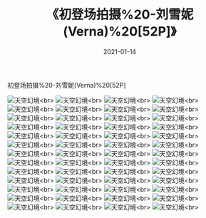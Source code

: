 ﻿---
layout: post
title: 《初登场拍摄%20-刘雪妮(Verna)%20[52P]》
date: 2021-01-14
img: http://photo.orgx.cf/性感/2021/初登场拍摄%20-刘雪妮(Verna)%20[52P]/000.jpg
tags: [美女,性感,泳衣]
---

初登场拍摄%20-刘雪妮(Verna)%20[52P]



![天空幻境](http://photo.orgx.cf/性感/2021/初登场拍摄%20-刘雪妮(Verna)%20[52P]/001.jpg''天空幻境'')<br>
![天空幻境](http://photo.orgx.cf/性感/2021/初登场拍摄%20-刘雪妮(Verna)%20[52P]/002.jpg''天空幻境'')<br>
![天空幻境](http://photo.orgx.cf/性感/2021/初登场拍摄%20-刘雪妮(Verna)%20[52P]/003.jpg''天空幻境'')<br>
![天空幻境](http://photo.orgx.cf/性感/2021/初登场拍摄%20-刘雪妮(Verna)%20[52P]/004.jpg''天空幻境'')<br>
![天空幻境](http://photo.orgx.cf/性感/2021/初登场拍摄%20-刘雪妮(Verna)%20[52P]/005.jpg''天空幻境'')<br>
![天空幻境](http://photo.orgx.cf/性感/2021/初登场拍摄%20-刘雪妮(Verna)%20[52P]/006.jpg''天空幻境'')<br>
![天空幻境](http://photo.orgx.cf/性感/2021/初登场拍摄%20-刘雪妮(Verna)%20[52P]/007.jpg''天空幻境'')<br>
![天空幻境](http://photo.orgx.cf/性感/2021/初登场拍摄%20-刘雪妮(Verna)%20[52P]/008.jpg''天空幻境'')<br>
![天空幻境](http://photo.orgx.cf/性感/2021/初登场拍摄%20-刘雪妮(Verna)%20[52P]/009.jpg''天空幻境'')<br>
![天空幻境](http://photo.orgx.cf/性感/2021/初登场拍摄%20-刘雪妮(Verna)%20[52P]/010.jpg''天空幻境'')<br>
![天空幻境](http://photo.orgx.cf/性感/2021/初登场拍摄%20-刘雪妮(Verna)%20[52P]/011.jpg''天空幻境'')<br>
![天空幻境](http://photo.orgx.cf/性感/2021/初登场拍摄%20-刘雪妮(Verna)%20[52P]/012.jpg''天空幻境'')<br>
![天空幻境](http://photo.orgx.cf/性感/2021/初登场拍摄%20-刘雪妮(Verna)%20[52P]/013.jpg''天空幻境'')<br>
![天空幻境](http://photo.orgx.cf/性感/2021/初登场拍摄%20-刘雪妮(Verna)%20[52P]/014.jpg''天空幻境'')<br>
![天空幻境](http://photo.orgx.cf/性感/2021/初登场拍摄%20-刘雪妮(Verna)%20[52P]/015.jpg''天空幻境'')<br>
![天空幻境](http://photo.orgx.cf/性感/2021/初登场拍摄%20-刘雪妮(Verna)%20[52P]/016.jpg''天空幻境'')<br>
![天空幻境](http://photo.orgx.cf/性感/2021/初登场拍摄%20-刘雪妮(Verna)%20[52P]/017.jpg''天空幻境'')<br>
![天空幻境](http://photo.orgx.cf/性感/2021/初登场拍摄%20-刘雪妮(Verna)%20[52P]/018.jpg''天空幻境'')<br>
![天空幻境](http://photo.orgx.cf/性感/2021/初登场拍摄%20-刘雪妮(Verna)%20[52P]/019.jpg''天空幻境'')<br>
![天空幻境](http://photo.orgx.cf/性感/2021/初登场拍摄%20-刘雪妮(Verna)%20[52P]/020.jpg''天空幻境'')<br>
![天空幻境](http://photo.orgx.cf/性感/2021/初登场拍摄%20-刘雪妮(Verna)%20[52P]/021.jpg''天空幻境'')<br>
![天空幻境](http://photo.orgx.cf/性感/2021/初登场拍摄%20-刘雪妮(Verna)%20[52P]/022.jpg''天空幻境'')<br>
![天空幻境](http://photo.orgx.cf/性感/2021/初登场拍摄%20-刘雪妮(Verna)%20[52P]/023.jpg''天空幻境'')<br>
![天空幻境](http://photo.orgx.cf/性感/2021/初登场拍摄%20-刘雪妮(Verna)%20[52P]/024.jpg''天空幻境'')<br>
![天空幻境](http://photo.orgx.cf/性感/2021/初登场拍摄%20-刘雪妮(Verna)%20[52P]/025.jpg''天空幻境'')<br>
![天空幻境](http://photo.orgx.cf/性感/2021/初登场拍摄%20-刘雪妮(Verna)%20[52P]/026.jpg''天空幻境'')<br>
![天空幻境](http://photo.orgx.cf/性感/2021/初登场拍摄%20-刘雪妮(Verna)%20[52P]/027.jpg''天空幻境'')<br>
![天空幻境](http://photo.orgx.cf/性感/2021/初登场拍摄%20-刘雪妮(Verna)%20[52P]/028.jpg''天空幻境'')<br>
![天空幻境](http://photo.orgx.cf/性感/2021/初登场拍摄%20-刘雪妮(Verna)%20[52P]/029.jpg''天空幻境'')<br>
![天空幻境](http://photo.orgx.cf/性感/2021/初登场拍摄%20-刘雪妮(Verna)%20[52P]/030.jpg''天空幻境'')<br>
![天空幻境](http://photo.orgx.cf/性感/2021/初登场拍摄%20-刘雪妮(Verna)%20[52P]/031.jpg''天空幻境'')<br>
![天空幻境](http://photo.orgx.cf/性感/2021/初登场拍摄%20-刘雪妮(Verna)%20[52P]/032.jpg''天空幻境'')<br>
![天空幻境](http://photo.orgx.cf/性感/2021/初登场拍摄%20-刘雪妮(Verna)%20[52P]/033.jpg''天空幻境'')<br>
![天空幻境](http://photo.orgx.cf/性感/2021/初登场拍摄%20-刘雪妮(Verna)%20[52P]/034.jpg''天空幻境'')<br>
![天空幻境](http://photo.orgx.cf/性感/2021/初登场拍摄%20-刘雪妮(Verna)%20[52P]/035.jpg''天空幻境'')<br>
![天空幻境](http://photo.orgx.cf/性感/2021/初登场拍摄%20-刘雪妮(Verna)%20[52P]/036.jpg''天空幻境'')<br>
![天空幻境](http://photo.orgx.cf/性感/2021/初登场拍摄%20-刘雪妮(Verna)%20[52P]/037.jpg''天空幻境'')<br>
![天空幻境](http://photo.orgx.cf/性感/2021/初登场拍摄%20-刘雪妮(Verna)%20[52P]/038.jpg''天空幻境'')<br>
![天空幻境](http://photo.orgx.cf/性感/2021/初登场拍摄%20-刘雪妮(Verna)%20[52P]/039.jpg''天空幻境'')<br>
![天空幻境](http://photo.orgx.cf/性感/2021/初登场拍摄%20-刘雪妮(Verna)%20[52P]/040.jpg''天空幻境'')<br>
![天空幻境](http://photo.orgx.cf/性感/2021/初登场拍摄%20-刘雪妮(Verna)%20[52P]/041.jpg''天空幻境'')<br>
![天空幻境](http://photo.orgx.cf/性感/2021/初登场拍摄%20-刘雪妮(Verna)%20[52P]/042.jpg''天空幻境'')<br>
![天空幻境](http://photo.orgx.cf/性感/2021/初登场拍摄%20-刘雪妮(Verna)%20[52P]/043.jpg''天空幻境'')<br>
![天空幻境](http://photo.orgx.cf/性感/2021/初登场拍摄%20-刘雪妮(Verna)%20[52P]/044.jpg''天空幻境'')<br>
![天空幻境](http://photo.orgx.cf/性感/2021/初登场拍摄%20-刘雪妮(Verna)%20[52P]/045.jpg''天空幻境'')<br>
![天空幻境](http://photo.orgx.cf/性感/2021/初登场拍摄%20-刘雪妮(Verna)%20[52P]/046.jpg''天空幻境'')<br>
![天空幻境](http://photo.orgx.cf/性感/2021/初登场拍摄%20-刘雪妮(Verna)%20[52P]/047.jpg''天空幻境'')<br>
![天空幻境](http://photo.orgx.cf/性感/2021/初登场拍摄%20-刘雪妮(Verna)%20[52P]/048.jpg''天空幻境'')<br>
![天空幻境](http://photo.orgx.cf/性感/2021/初登场拍摄%20-刘雪妮(Verna)%20[52P]/049.jpg''天空幻境'')<br>
![天空幻境](http://photo.orgx.cf/性感/2021/初登场拍摄%20-刘雪妮(Verna)%20[52P]/050.jpg''天空幻境'')<br>
![天空幻境](http://photo.orgx.cf/性感/2021/初登场拍摄%20-刘雪妮(Verna)%20[52P]/051.jpg''天空幻境'')<br>
![天空幻境](http://photo.orgx.cf/性感/2021/初登场拍摄%20-刘雪妮(Verna)%20[52P]/052.jpg''天空幻境'')<br>